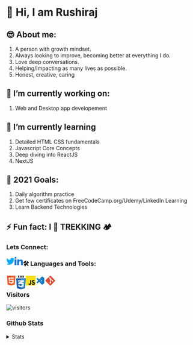 # 👋 Hi, I am Rushiraj

## 😎 About me:

1. A person with growth mindset.
1. Always looking to improve, becoming better at everything I do.
1. Love deep conversations.
1. Helping/Impacting as many lives as possible.
1. Honest, creative, caring

## 🔭 I’m currently working on:

1. Web and Desktop app developement

## 🌱 I’m currently learning

1. Detailed HTML CSS fundamentals
1. Javascript Core Concepts
1. Deep diving into ReactJS
1. NextJS

## 🥅 2021 Goals:

1. Daily algorithm practice
1. Get few certificates on FreeCodeCamp.org/Udemy/LinkedIn Learning
1. Learn Backend Technologies

## ⚡ Fun fact: I 💚 TREKKING 🏕️

### Lets Connect:

[<img align="left" alt="Rushiraj Brahmbhatt | Twitter" width="22px" target="_blank" src="./src/assets/icons/twitter.svg" />][twitter]

[<img align="left" alt="Rushiraj Brahmbhatt | Linkedin" width="22px" target="_blank" src="./src/assets/icons/linkedin.svg" />][linkedin]

### 🛠 Languages and Tools:

<img align="left" alt="HTML5" width="26px" src="./src/assets/icons/html.svg" /> &nbsp;
<img align="left" alt="CSS3" width="26px" src="./src/assets/icons/css3.svg" /> &nbsp;
<img align="left" alt="Javascript" width="26px" src="./src/assets/icons/javascript.svg" /> &nbsp;
<img align="left" alt="VS Code" width="26px" src="./src/assets/icons/visual-studio-code.svg" /> &nbsp;
<img align="left" alt="Git" width="26px" src="./src/assets/icons/git.svg" /> &nbsp;

### Visitors

![visitors](https://visitor-badge.glitch.me/badge?page_id=rushi812.visitor-badge)

### Github Stats

<details>
  <summary>Stats</summary>
  <img align="left" alt="Rushiraj's Github Stats" src="https://github-readme-stats.codestackr.vercel.app/api?username=rushi812&show_icons=true&hide_border=true&theme=dracula" />

</details>

[twitter]: https://twitter.com/Rushiraj004
[linkedin]: https://www.linkedin.com/in/rushiraj-brahmbhatt-12656864/
